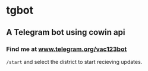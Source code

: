 # tgbot
## A Telegram bot using cowin api
### Find me at www.telegram.org/vac123bot
```/start``` 
and select the district to start recieving updates.

